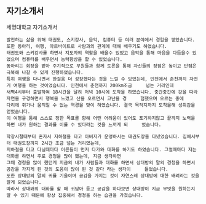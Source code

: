 ## 자기소개서

세명대학교 자기소개서  
    
    발전하는 삶을 위해 태권도, 스키강사, 음악, 컴퓨터 등 여러 분야에서 경험을 쌓았습니다.
    또한 동아리, 여행, 아르바이트로 사람과의 관계에 대해 배우기도 하였습니다.
    태권도와 스키강사를 하면서 지도자의 역할을 배울수 있었고 음악을 통해 마음을 다듬을수 있었으며 컴퓨터를 배우면서 능력향상을 할 수 있었습니다.
    동아리는 회장을 맡아 주기적으로 부원들과 함께 토론을 통해 자신들의 장점은 높이고 단점은 극복해 나갈 수 있게 진행하였습니다.
    특히 여행을 다니면서 한걸음 더 성장했다는 것을 느낄 수 있었는데, 인천에서 춘천까지 자전거 여행을 하는 것이었습니다. 인천에서 춘천까지 200km조금     넘는 거리인데
    새벽4시부터 출발하여 18시간을 달려 저녁 10시에 도착을 하였습니다. 중간중간에 강을 따라 자연을 구경하면서 행복을 느꼈고 산을 오르면서 고난을 경     험했으며 오르는 중에 
    다리에 쥐가나 움직일 수 없는 역경을 맞이 하였습니다. 결국 목적지까지 도착을해 성취감을 얻었습니다.
    이 여행을 통해 스스로 정한 목표를 향해 어떤 어려움이 있어도 포기하지않고 끝까지 노력을 하면 내가 원하는 결과를 이룰 수 있다라는 것을 느끼게 되     었습니다. 
    
    학창시절때부터 혼자서 지하철을 타고 아버지가 운영하시는 태권도장을 다녔었습니다. 집에서부터 태권도장까지 2시간 조금 넘는 거리였는데,
    지하철을 타고 다닐때마다 어른들이 먼저 다가와 대화를 하기도 하였습니다. 그럴때마다 저는 대화를 하면서 주로 경청을 많이 했는데, 지금 생각하면
    그때 경청을 많이 했던게 지금의 내가 사람들과 대화를 하면서 상대방의 말의 경청을 하면서 공감을 가지게 된 것의 도움이 많이 된 것 같다 라는 생각이     들었습니다. 
    또한 상대방의 말의 귀를 기울이며 공감을 가지는 것이 자연스레 상대방에 대한 배려라는 것을 알게 되었습니다.  
    따라서 상대와의 대화를 할 때 귀담아 듣고 공감을 하다보면 상대방이 지금 무엇을 원하는지 알 수 있기 때문에 항상 집중해서 경청을 하는 습관을 가졌습니다.
    
